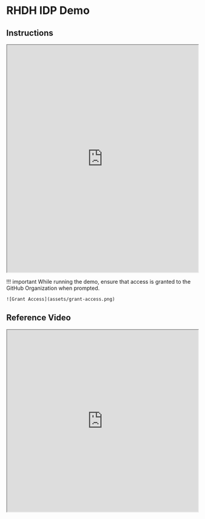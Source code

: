 # RHDH IDP Demo

## Instructions

<iframe src="https://docs.google.com/document/d/1Q4hF9b5vBB-9LR-w3tnVCPb2-N7Lrcz72dPWfKAqm5s/preview?pli=1" width="100%" height="600"></iframe>

!!! important
    While running the demo, ensure that access is granted to the GitHub Organization when prompted.

    ![Grant Access](assets/grant-access.png)

## Reference Video

<iframe src="https://drive.google.com/file/d/1U7CBtrXwfq-ruP9FEvsBaw5_QOsn_xTq/preview" width="100%" height="480" allow="autoplay"></iframe>